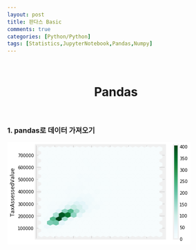 ```yaml
---
layout: post
title: 판다스 Basic
comments: true
categories: [Python/Python]
tags: [Statistics,JupyterNotebook,Pandas,Numpy]
---
```

<br>

# <center> Pandas </center>

<br>

### 1. pandas로 데이터 가져오기

![png](output_64_4.png)
